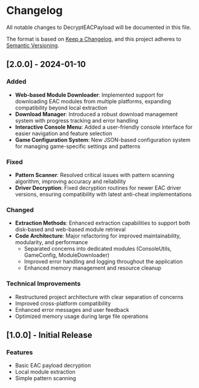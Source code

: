 # Changelog

All notable changes to DecryptEACPayload will be documented in this file.

The format is based on [Keep a Changelog](https://keepachangelog.com/en/1.0.0/),
and this project adheres to [Semantic Versioning](https://semver.org/spec/v2.0.0.html).

## [2.0.0] - 2024-01-10

### Added
- **Web-based Module Downloader**: Implemented support for downloading EAC modules from multiple platforms, expanding compatibility beyond local extraction
- **Download Manager**: Introduced a robust download management system with progress tracking and error handling
- **Interactive Console Menu**: Added a user-friendly console interface for easier navigation and feature selection
- **Game Configuration System**: New JSON-based configuration system for managing game-specific settings and patterns

### Fixed
- **Pattern Scanner**: Resolved critical issues with pattern scanning algorithm, improving accuracy and reliability
- **Driver Decryption**: Fixed decryption routines for newer EAC driver versions, ensuring compatibility with latest anti-cheat implementations

### Changed
- **Extraction Methods**: Enhanced extraction capabilities to support both disk-based and web-based module retrieval
- **Code Architecture**: Major refactoring for improved maintainability, modularity, and performance
  - Separated concerns into dedicated modules (ConsoleUtils, GameConfig, ModuleDownloader)
  - Improved error handling and logging throughout the application
  - Enhanced memory management and resource cleanup

### Technical Improvements
- Restructured project architecture with clear separation of concerns
- Improved cross-platform compatibility
- Enhanced error messages and user feedback
- Optimized memory usage during large file operations

## [1.0.0] - Initial Release

### Features
- Basic EAC payload decryption
- Local module extraction
- Simple pattern scanning
